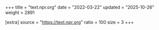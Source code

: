 +++
title = "text.npr.org"
date = "2022-03-22"
updated = "2025-10-26"
weight = 2891

[extra]
source = "https://text.npr.org"
ratio = 100
size = 3
+++
